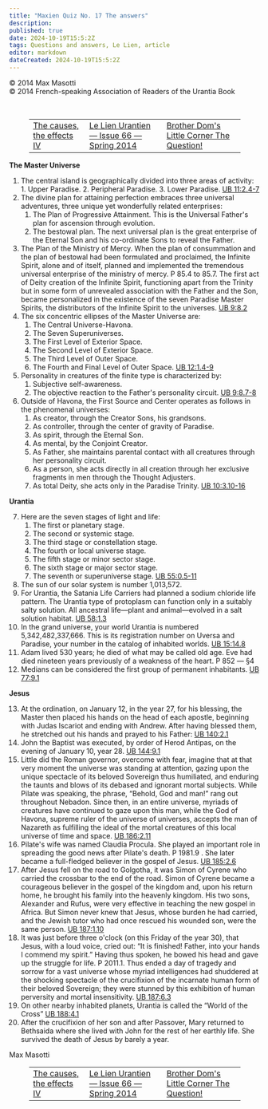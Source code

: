 ```yaml
---
title: "Maxien Quiz No. 17 The answers"
description: 
published: true
date: 2024-10-19T15:5:2Z
tags: Questions and answers, Le Lien, article
editor: markdown
dateCreated: 2024-10-19T15:5:2Z
---
```


<p class="v-card v-sheet theme--light grey lighten-3 px-2">© 2014 Max Masotti<br>© 2014 French-speaking Association of Readers of the Urantia Book</p>
<br>
<figure class="table chapter-navigator">
  <table>
    <tbody>
      <tr>
        <td>
        <a href="/en/article/Simon_Orsini/Les_causes_les_effets_4">
          <span class="mdi mdi-arrow-left-drop-circle"></span><span class="pl-2">The causes, the effects IV</span>
        </a>
        </td>
        <td>
        <a href="/en/index/articles_le_lien#le-lien-urantien-issue-66-spring-2014">
          <span class="mdi mdi-book-open-variant"></span><span class="pl-2">Le Lien Urantien — Issue 66 — Spring 2014</span>
        </a>
        </td>
        <td>
        <a href="/en/article/Dominique_Ronfet/Le_coin_de_Frere_Dominique_23">
          <span class="pr-2">Brother Dom's Little Corner The Question!</span><span class="mdi mdi-arrow-right-drop-circle"></span>
        </a>
        </td>
      </tr>
    </tbody>
  </table>
</figure>



**The Master Universe**

1. The central island is geographically divided into three areas of activity: 1. Upper Paradise. 2. Peripheral Paradise. 3. Lower Paradise. <a id="a40_140"></a>[UB 11:2.4-7](/en/The_Urantia_Book/11#p2_4)
2. The divine plan for attaining perfection embraces three universal adventures, three unique yet wonderfully related enterprises:
	1. The Plan of Progressive Attainment. This is the Universal Father's plan for ascension through evolution.
	2. The bestowal plan. The next universal plan is the great enterprise of the Eternal Son and his co-ordinate Sons to reveal the Father.
3. The Plan of the Ministry of Mercy. When the plan of consummation and the plan of bestowal had been formulated and proclaimed, the Infinite Spirit, alone and of itself, planned and implemented the tremendous universal enterprise of the ministry of mercy. P 85.4 to 85.7. The first act of Deity creation of the Infinite Spirit, functioning apart from the Trinity but in some form of unrevealed association with the Father and the Son, became personalized in the existence of the seven Paradise Master Spirits, the distributors of the Infinite Spirit to the universes. <a id="a44_569"></a>[UB 9:8.2](/en/The_Urantia_Book/9#p8_2)
4. The six concentric ellipses of the Master Universe are:
	1. The Central Universe-Havona.
	2. The Seven Superuniverses.
	3. The First Level of Exterior Space.
	4. The Second Level of Exterior Space.
	5. The Third Level of Outer Space.
	6. The Fourth and Final Level of Outer Space. <a id="a51_47"></a>[UB 12:1.4-9](/en/The_Urantia_Book/12#p1_4)
5. Personality in creatures of the finite type is characterized by:
	1. Subjective self-awareness.
	2. The objective reaction to the Father's personality circuit. <a id="a54_64"></a>[UB 9:8.7-8](/en/The_Urantia_Book/9#p8_7)
6. Outside of Havona, the First Source and Center operates as follows in the phenomenal universes:
	1. As creator, through the Creator Sons, his grandsons.
	2. As controller, through the center of gravity of Paradise.
	3. As spirit, through the Eternal Son.
	4. As mental, by the Conjoint Creator.
	5. As Father, she maintains parental contact with all creatures through her personality circuit.
	6. As a person, she acts directly in all creation through her exclusive fragments in men through the Thought Adjusters.
	7. As total Deity, she acts only in the Paradise Trinity. <a id="a62_59"></a>[UB 10:3.10-16](/en/The_Urantia_Book/10#p3_10)

**Urantia**

7. Here are the seven stages of light and life:
	1. The first or planetary stage.
	2. The second or systemic stage.
	3. The third stage or constellation stage.
	4. The fourth or local universe stage.
	5. The fifth stage or minor sector stage.
	6. The sixth stage or major sector stage.
	7. The seventh or superuniverse stage. <a id="a73_40"></a>[UB 55:0.5-11](/en/The_Urantia_Book/55#p0_5)
8. The sun of our solar system is number 1,013,572.
9. For Urantia, the Satania Life Carriers had planned a sodium chloride life pattern. The Urantia type of protoplasm can function only in a suitably salty solution. All ancestral life—plant and animal—evolved in a salt solution habitat. <a id="a75_237"></a>[UB 58:1.3](/en/The_Urantia_Book/58#p1_3)
10. In the grand universe, your world Urantia is numbered 5,342,482,337,666. This is its registration number on Uversa and Paradise, your number in the catalog of inhabited worlds. <a id="a76_181"></a>[UB 15:14.8](/en/The_Urantia_Book/15#p14_8)
11. Adam lived 530 years; he died of what may be called old age. Eve had died nineteen years previously of a weakness of the heart. P 852 — §4
12. Medians can be considered the first group of permanent inhabitants. <a id="a78_72"></a>[UB 77:9.1](/en/The_Urantia_Book/77#p9_1)

**Jesus**

13. At the ordination, on January 12, in the year 27, for his blessing, the Master then placed his hands on the head of each apostle, beginning with Judas Iscariot and ending with Andrew. After having blessed them, he stretched out his hands and prayed to his Father: <a id="a82_268"></a>[UB 140:2.1](/en/The_Urantia_Book/140#p2_1)
14. John the Baptist was executed, by order of Herod Antipas, on the evening of January 10, year 28. <a id="a83_101"></a>[UB 144:9.1](/en/The_Urantia_Book/144#p9_1)
15. Little did the Roman governor, overcome with fear, imagine that at that very moment the universe was standing at attention, gazing upon the unique spectacle of its beloved Sovereign thus humiliated, and enduring the taunts and blows of its debased and ignorant mortal subjects. While Pilate was speaking, the phrase, “Behold, God and man!” rang out throughout Nebadon. Since then, in an entire universe, myriads of creatures have continued to gaze upon this man, while the God of Havona, supreme ruler of the universe of universes, accepts the man of Nazareth as fulfilling the ideal of the mortal creatures of this local universe of time and space. <a id="a84_654"></a>[UB 186:2.11](/en/The_Urantia_Book/186#p2_11)
16. Pilate's wife was named Claudia Procula. She played an important role in spreading the good news after Pilate's death. P 1981.9 . She later became a full-fledged believer in the gospel of Jesus. <a id="a85_199"></a>[UB 185:2.6](/en/The_Urantia_Book/185#p2_6)
17. After Jesus fell on the road to Golgotha, it was Simon of Cyrene who carried the crossbar to the end of the road. Simon of Cyrene became a courageous believer in the gospel of the kingdom and, upon his return home, he brought his family into the heavenly kingdom. His two sons, Alexander and Rufus, were very effective in teaching the new gospel in Africa. But Simon never knew that Jesus, whose burden he had carried, and the Jewish tutor who had once rescued his wounded son, were the same person. <a id="a86_504"></a>[UB 187:1.10](/en/The_Urantia_Book/187#p1_10)
18. It was just before three o'clock (on this Friday of the year 30), that Jesus, with a loud voice, cried out: “It is finished! Father, into your hands I commend my spirit.” Having thus spoken, he bowed his head and gave up the struggle for life. P 2011.1. Thus ended a day of tragedy and sorrow for a vast universe whose myriad intelligences had shuddered at the shocking spectacle of the crucifixion of the incarnate human form of their beloved Sovereign; they were stunned by this exhibition of human perversity and mortal insensitivity. <a id="a87_542"></a>[UB 187:6.3](/en/The_Urantia_Book/187#p6_3)
19. On other nearby inhabited planets, Urantia is called the “World of the Cross” <a id="a88_82"></a>[UB 188:4.1](/en/The_Urantia_Book/188#p4_1)
20. After the crucifixion of her son and after Passover, Mary returned to Bethsaida where she lived with John for the rest of her earthly life. She survived the death of Jesus by barely a year.

Max Masotti



<figure class="table chapter-navigator">
  <table>
    <tbody>
      <tr>
        <td>
        <a href="/en/article/Simon_Orsini/Les_causes_les_effets_4">
          <span class="mdi mdi-arrow-left-drop-circle"></span><span class="pl-2">The causes, the effects IV</span>
        </a>
        </td>
        <td>
        <a href="/en/index/articles_le_lien#le-lien-urantien-issue-66-spring-2014">
          <span class="mdi mdi-book-open-variant"></span><span class="pl-2">Le Lien Urantien — Issue 66 — Spring 2014</span>
        </a>
        </td>
        <td>
        <a href="/en/article/Dominique_Ronfet/Le_coin_de_Frere_Dominique_23">
          <span class="pr-2">Brother Dom's Little Corner The Question!</span><span class="mdi mdi-arrow-right-drop-circle"></span>
        </a>
        </td>
      </tr>
    </tbody>
  </table>
</figure>

